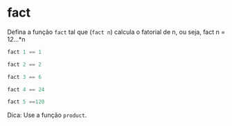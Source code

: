 # fact

Defina a função `fact` tal que (`fact n`) calcula o fatorial de n, ou seja, fact n = 1*2*...*n

```hs
fact 1 == 1

fact 2 == 2

fact 3 == 6

fact 4 == 24

fact 5 ==120
```


Dica: Use  a função `product`.


